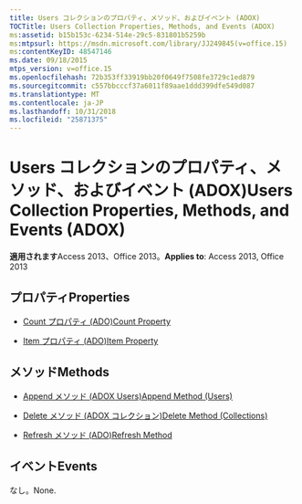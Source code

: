 ```yaml
---
title: Users コレクションのプロパティ、メソッド、およびイベント (ADOX)
TOCTitle: Users Collection Properties, Methods, and Events (ADOX)
ms:assetid: b15b153c-6234-514e-29c5-831801b5259b
ms:mtpsurl: https://msdn.microsoft.com/library/JJ249845(v=office.15)
ms:contentKeyID: 48547146
ms.date: 09/18/2015
mtps_version: v=office.15
ms.openlocfilehash: 72b353ff33919bb20f0649f7508fe3729c1ed879
ms.sourcegitcommit: c557bbcccf37a6011f89aae1ddd399dfe549d087
ms.translationtype: MT
ms.contentlocale: ja-JP
ms.lasthandoff: 10/31/2018
ms.locfileid: "25871375"
---
```

# <a name="users-collection-properties-methods-and-events-adox"></a><span data-ttu-id="2b7d2-102">Users コレクションのプロパティ、メソッド、およびイベント (ADOX)</span><span class="sxs-lookup"><span data-stu-id="2b7d2-102">Users Collection Properties, Methods, and Events (ADOX)</span></span>


<span data-ttu-id="2b7d2-103">**適用されます**Access 2013、Office 2013。</span><span class="sxs-lookup"><span data-stu-id="2b7d2-103">**Applies to**: Access 2013, Office 2013</span></span>

## <a name="properties"></a><span data-ttu-id="2b7d2-104">プロパティ</span><span class="sxs-lookup"><span data-stu-id="2b7d2-104">Properties</span></span>

- [<span data-ttu-id="2b7d2-105">Count プロパティ (ADO)</span><span class="sxs-lookup"><span data-stu-id="2b7d2-105">Count Property</span></span>](count-property-ado.md)

- [<span data-ttu-id="2b7d2-106">Item プロパティ (ADO)</span><span class="sxs-lookup"><span data-stu-id="2b7d2-106">Item Property</span></span>](item-property-ado.md)

## <a name="methods"></a><span data-ttu-id="2b7d2-107">メソッド</span><span class="sxs-lookup"><span data-stu-id="2b7d2-107">Methods</span></span>

- [<span data-ttu-id="2b7d2-108">Append メソッド (ADOX Users)</span><span class="sxs-lookup"><span data-stu-id="2b7d2-108">Append Method (Users)</span></span>](append-method-adox-users.md)

- [<span data-ttu-id="2b7d2-109">Delete メソッド (ADOX コレクション)</span><span class="sxs-lookup"><span data-stu-id="2b7d2-109">Delete Method (Collections)</span></span>](delete-method-adox-collections.md)

- [<span data-ttu-id="2b7d2-110">Refresh メソッド (ADO)</span><span class="sxs-lookup"><span data-stu-id="2b7d2-110">Refresh Method</span></span>](refresh-method-ado.md)

## <a name="events"></a><span data-ttu-id="2b7d2-111">イベント</span><span class="sxs-lookup"><span data-stu-id="2b7d2-111">Events</span></span>

<span data-ttu-id="2b7d2-112">なし。</span><span class="sxs-lookup"><span data-stu-id="2b7d2-112">None.</span></span>

